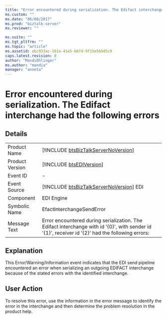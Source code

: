 ```yaml
---
title: "Error encountered during serialization. The Edifact interchange had the following errors | Microsoft Docs"
ms.custom: ""
ms.date: "06/08/2017"
ms.prod: "biztalk-server"
ms.reviewer: ""

ms.suite: ""
ms.tgt_pltfrm: ""
ms.topic: "article"
ms.assetid: ebc933ac-161a-41e5-b67d-9f15e569d5c9
caps.latest.revision: 8
author: "MandiOhlinger"
ms.author: "mandia"
manager: "anneta"
---
```

# Error encountered during serialization. The Edifact interchange had the following errors
## Details  
  
|                 |                                                                                                                                                  |
|-----------------|--------------------------------------------------------------------------------------------------------------------------------------------------|
|  Product Name   |                               [!INCLUDE [btsBizTalkServerNoVersion](../includes/btsbiztalkservernoversion-md.md)]                                |
| Product Version |                                           [!INCLUDE [btsEDIVersion](../includes/btsediversion-md.md)]                                            |
|    Event ID     |                                                                        -                                                                         |
|  Event Source   |                             [!INCLUDE [btsBizTalkServerNoVersion](../includes/btsbiztalkservernoversion-md.md)] EDI                              |
|    Component    |                                                                    EDI Engine                                                                    |
|  Symbolic Name  |                                                            EfactInterchangeSendError                                                             |
|  Message Text   | Error encountered during serialization. The Edifact interchange with id '{0}', with sender id '{1}', receiver id '{2}' had the following errors: |
  
## Explanation  
 This Error/Warning/Information event indicates that the EDI send pipeline encountered an error when serializing an outgoing EDIFACT interchange because of the stated errors with the identified interchange.  
  
## User Action  
 To resolve this error, use the information in the error message to identify the error in the interchange and then determine the problem resolution in the product help.